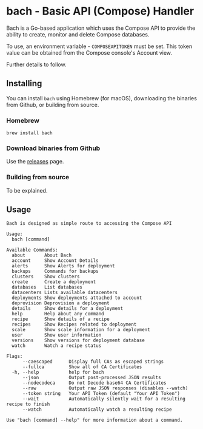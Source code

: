 # bach - Basic API (Compose) Handler

Bach is a Go-based application which uses the Compose API to provide the ability
to create, monitor and delete Compose databases.

To use, an environment variable - `COMPOSEAPITOKEN` must be set. This token value
can be obtained from the Compose console's Account view.

Further details to follow.

## Installing

You can install `bach` using Homebrew (for macOS), downloading the binaries from Github, or building from source.

### Homebrew

```
brew install bach
```

### Download binaries from Github

Use the [releases](https://github.com/compose/bach/releases) page.

### Building from source

To be explained.

## Usage

```
Bach is designed as simple route to accessing the Compose API

Usage:
  bach [command]

Available Commands:
  about       About Bach
  account     Show Account Details
  alerts      Show Alerts for deployment
  backups     Commands for backups
  clusters    Show clusters
  create      Create a deployment
  databases   List databases
  datacenters Lists available datacenters
  deployments Show deployments attached to account
  deprovision Deprovision a deployment
  details     Show details for a deployment
  help        Help about any command
  recipe      Show details of a recipe
  recipes     Show Recipes related to deployment
  scale       Show scale information for a deployment
  user        Show user information
  versions    Show versions for deployment database
  watch       Watch a recipe status

Flags:
      --caescaped      Display full CAs as escaped strings
      --fullca         Show all of CA Certificates
  -h, --help           help for bach
      --json           Output post-processed JSON results
      --nodecodeca     Do not Decode base64 CA Certificates
      --raw            Output raw JSON responses (disables --watch)
      --token string   Your API Token (default "Your API Token")
      --wait           Automatically silently wait for a resulting recipe to finish
      --watch          Automatically watch a resulting recipe

Use "bach [command] --help" for more information about a command.
```
